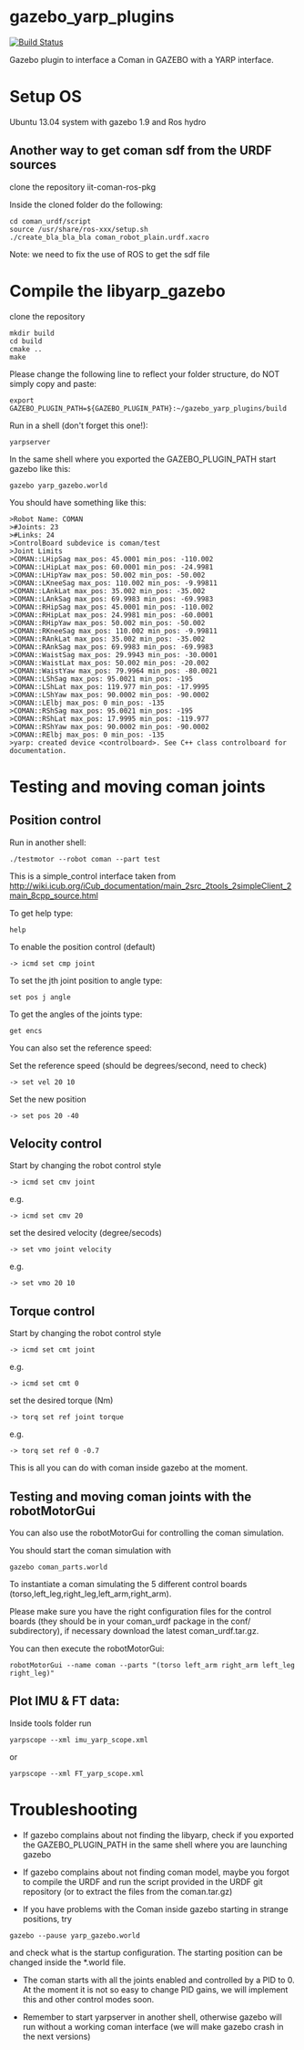 gazebo_yarp_plugins
===================
[![Build Status](https://travis-ci.org/EnricoMingo/gazebo_yarp_plugins.png)](https://travis-ci.org/EnricoMingo/gazebo_yarp_plugins)



Gazebo plugin to interface a Coman in GAZEBO with a YARP interface.

# Setup OS

Ubuntu 13.04 system with gazebo 1.9 and Ros hydro

Another way to get coman sdf from the URDF sources
------------------------

clone the repository iit-coman-ros-pkg

Inside the cloned folder do the following:
```
cd coman_urdf/script
source /usr/share/ros-xxx/setup.sh
./create_bla_bla_bla coman_robot_plain.urdf.xacro
```
Note: we need to fix the use of ROS to get the sdf file

# Compile the libyarp_gazebo

clone the repository
```
mkdir build
cd build
cmake ..
make
```
Please change the following line to reflect your folder structure, do NOT simply copy and paste:
```
export GAZEBO_PLUGIN_PATH=${GAZEBO_PLUGIN_PATH}:~/gazebo_yarp_plugins/build
```

Run in a shell (don't forget this one!):
```
yarpserver
```

In the same shell where you exported the GAZEBO_PLUGIN_PATH start gazebo like this:
```
gazebo yarp_gazebo.world
```

You should have something like this:

```
>Robot Name: COMAN
>#Joints: 23
>#Links: 24
>ControlBoard subdevice is coman/test
>Joint Limits
>COMAN::LHipSag max_pos: 45.0001 min_pos: -110.002
>COMAN::LHipLat max_pos: 60.0001 min_pos: -24.9981
>COMAN::LHipYaw max_pos: 50.002 min_pos: -50.002
>COMAN::LKneeSag max_pos: 110.002 min_pos: -9.99811
>COMAN::LAnkLat max_pos: 35.002 min_pos: -35.002
>COMAN::LAnkSag max_pos: 69.9983 min_pos: -69.9983
>COMAN::RHipSag max_pos: 45.0001 min_pos: -110.002
>COMAN::RHipLat max_pos: 24.9981 min_pos: -60.0001
>COMAN::RHipYaw max_pos: 50.002 min_pos: -50.002
>COMAN::RKneeSag max_pos: 110.002 min_pos: -9.99811
>COMAN::RAnkLat max_pos: 35.002 min_pos: -35.002
>COMAN::RAnkSag max_pos: 69.9983 min_pos: -69.9983
>COMAN::WaistSag max_pos: 29.9943 min_pos: -30.0001
>COMAN::WaistLat max_pos: 50.002 min_pos: -20.002
>COMAN::WaistYaw max_pos: 79.9964 min_pos: -80.0021
>COMAN::LShSag max_pos: 95.0021 min_pos: -195
>COMAN::LShLat max_pos: 119.977 min_pos: -17.9995
>COMAN::LShYaw max_pos: 90.0002 min_pos: -90.0002
>COMAN::LElbj max_pos: 0 min_pos: -135
>COMAN::RShSag max_pos: 95.0021 min_pos: -195
>COMAN::RShLat max_pos: 17.9995 min_pos: -119.977
>COMAN::RShYaw max_pos: 90.0002 min_pos: -90.0002
>COMAN::RElbj max_pos: 0 min_pos: -135
>yarp: created device <controlboard>. See C++ class controlboard for documentation.
```

Testing and moving coman joints
==================

Position control
------------------

Run in another shell: 
```
./testmotor --robot coman --part test
```
This is a simple_control interface taken from 
http://wiki.icub.org/iCub_documentation/main_2src_2tools_2simpleClient_2main_8cpp_source.html

To get help type:
```
help
```
To enable the position control (default)
```
-> icmd set cmp joint
```
To set the jth joint position to angle type:
```
set pos j angle
```
To get the angles of the joints type:
```
get encs
```

You can also set the reference speed:

Set the reference speed (should be degrees/second, need to check)
```
-> set vel 20 10
```
Set the new position
```
-> set pos 20 -40
```

Velocity control
------------------
Start by changing  the robot control style
```
-> icmd set cmv joint
```
e.g.
```
-> icmd set cmv 20
```
set the desired velocity (degree/secods)

```
-> set vmo joint velocity
```
e.g.
```
-> set vmo 20 10
```

Torque control
------------------
Start by changing  the robot control style
```
-> icmd set cmt joint
```
e.g.
```
-> icmd set cmt 0
```
set the desired torque (Nm)

```
-> torq set ref joint torque
```
e.g.
```
-> torq set ref 0 -0.7
```


This is all you can do with coman inside gazebo at the moment.

Testing and moving coman joints with the robotMotorGui
------------------
You can also use the robotMotorGui for controlling the coman simulation.

You should start the coman simulation with 
```
gazebo coman_parts.world
```
To instantiate a coman simulating the 5 different control boards (torso,left_leg,right_leg,left_arm,right_arm).

Please make sure you have the right configuration files for the control boards (they should be in your coman_urdf package in the conf/ subdirectory), if necessary
download the latest coman_urdf.tar.gz.

You can then execute the robotMotorGui:
```
robotMotorGui --name coman --parts "(torso left_arm right_arm left_leg right_leg)"
```

Plot IMU & FT data:
--------------
Inside tools folder run
```
yarpscope --xml imu_yarp_scope.xml
```
or
```
yarpscope --xml FT_yarp_scope.xml
```


Troubleshooting
=============
- If gazebo complains about not finding the libyarp, check if you exported the GAZEBO_PLUGIN_PATH in the same shell where you are launching gazebo

- If gazebo complains about not finding coman model, maybe you forgot to compile the URDF and run the script provided in the URDF git repository (or to extract the files from the coman.tar.gz)

- If you have problems with the Coman inside gazebo starting in strange positions, try
```
gazebo --pause yarp_gazebo.world
```
and check what is the startup configuration. The starting position can be changed inside the *.world file.

- The coman starts with all the joints enabled and controlled by a PID to 0.
  At the moment it is not so easy to change PID gains, we will implement this and other control modes soon.

- Remember to start yarpserver in another shell, otherwise gazebo will run without a working coman interface (we will make gazebo crash in the next versions)

